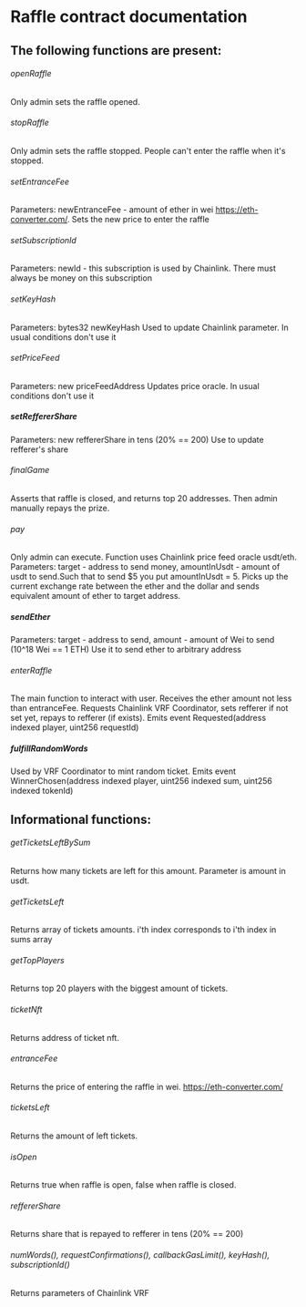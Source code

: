 Raffle contract documentation
===================

The following functions are present:
-------------

###### openRaffle
Only admin sets the raffle opened.
###### stopRaffle
Only admin sets the raffle stopped. People can't enter the raffle when it's stopped.
###### setEntranceFee
Parameters: newEntranceFee - amount of ether in wei https://eth-converter.com/.
Sets the new price to enter the raffle
###### setSubscriptionId
Parameters: newId - this subscription is used by Chainlink. There must always be money on this subscription
###### setKeyHash
Parameters: bytes32 newKeyHash
Used to update Chainlink parameter. In usual conditions don't use it
###### setPriceFeed
Parameters: new priceFeedAddress
Updates price oracle. In usual conditions don't use it
##### setReffererShare
Parameters: new reffererShare in tens (20% == 200)
Use to update refferer's share
###### finalGame
Asserts that raffle is closed, and returns top 20 addresses. Then admin manually repays the prize.
###### pay
Only admin can execute. Function uses Chainlink price feed oracle usdt/eth.
Parameters: target - address to send money, amountInUsdt - amount of usdt to send.Such that to send $5 you put amountInUsdt = 5.
Picks up the current exchange rate between the ether and the dollar and sends equivalent amount of ether to target address.
##### sendEther
Parameters: target - address to send, amount - amount of Wei to send (10^18 Wei == 1 ETH)
Use it to send ether to arbitrary address
###### enterRaffle
The main function to interact with user. Receives the ether amount not less than entranceFee. Requests Chainlink VRF Coordinator, sets refferer if not set yet, repays to refferer (if exists). 
Emits event Requested(address indexed player, uint256 requestId)

##### fulfillRandomWords
Used by VRF Coordinator to mint random ticket.
Emits event WinnerChosen(address indexed player, uint256 indexed sum, uint256 indexed tokenId)

Informational functions:
----------
###### getTicketsLeftBySum
Returns how many tickets are left for this amount. Parameter is amount in usdt.
###### getTicketsLeft
Returns array of tickets amounts. i'th index corresponds to i'th index in sums array
###### getTopPlayers
Returns top 20 players with the biggest amount of tickets.
###### ticketNft
Returns address of ticket nft.
###### entranceFee
Returns the price of entering the raffle in wei. https://eth-converter.com/
###### ticketsLeft
Returns the amount of left tickets. 
###### isOpen
Returns true when raffle is open, false when raffle is closed.
###### reffererShare
Returns share that is repayed to refferer in tens (20% == 200)
###### numWords(), requestConfirmations(), callbackGasLimit(), keyHash(), subscriptionId()
Returns parameters of Chainlink VRF
